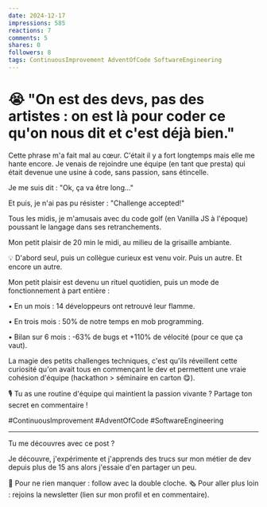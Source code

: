 ```yaml
---
date: 2024-12-17
impressions: 585
reactions: 7
comments: 5
shares: 0
followers: 8
tags: ContinuousImprovement AdventOfCode SoftwareEngineering
---
```


# 😭 "On est des devs, pas des artistes : on est là pour coder ce qu'on nous dit et c'est déjà bien."

Cette phrase m'a fait mal au cœur. C'était il y a fort longtemps mais elle me hante encore.
Je venais de rejoindre une équipe (en tant que presta) qui était devenue une usine à code, sans passion, sans étincelle.

Je me suis dit : "Ok, ça va être long..."

Et puis, je n'ai pas pu résister : "Challenge accepted!"

Tous les midis, je m'amusais avec du code golf (en Vanilla JS à l'époque) poussant le langage dans ses retranchements.

Mon petit plaisir de 20 min le midi, au milieu de la grisaille ambiante.

💡 D'abord seul, puis un collègue curieux est venu voir. Puis un autre. Et encore un autre.

Mon petit plaisir est devenu un rituel quotidien, puis un mode de fonctionnement à part entière :

• En un mois : 14 développeurs ont retrouvé leur flamme.

• En trois mois : 50% de notre temps en mob programming.

• Bilan sur 6 mois : -63% de bugs et +110% de vélocité (pour ce que ça vaut).

La magie des petits challenges techniques, c'est qu'ils réveillent cette curiosité qu'on avait tous en commençant le dev et permettent une vraie cohésion d'équipe (hackathon > séminaire en carton 😋).

🎙️ Tu as une routine d'équipe qui maintient la passion vivante ? Partage ton secret en commentaire !

#ContinuousImprovement #AdventOfCode #SoftwareEngineering

---

Tu me découvres avec ce post ?

Je découvre, j'expérimente et j'apprends des trucs sur mon métier de dev depuis plus de 15 ans alors j'essaie d'en partager un peu.

🔔 Pour ne rien manquer : follow avec la double cloche.
🗞️ Pour aller plus loin : rejoins la newsletter (lien sur mon profil et en commentaire).

